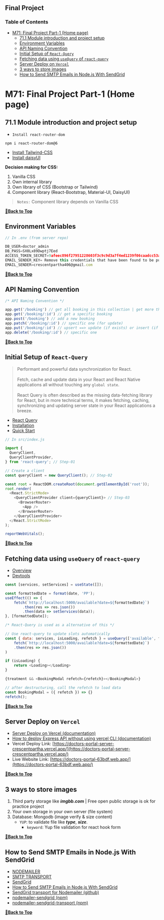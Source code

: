 ## Final Project

### Table of Contents

- [M71: Final Project Part-1 (Home page)](#m71-final-project-part-1-home-page)
  - [71.1 Module introduction and project setup](#711-module-introduction-and-project-setup)
  - [Environment Variables](#environment-variables)
  - [API Naming Convention](#api-naming-convention)
  - [Initial Setup of `React-Query`](#initial-setup-of-react-query)
  - [Fetching data using `useQuery` of `react-query`](#fetching-data-using-usequery-of-react-query)
  - [Server Deploy on `Vercel`](#server-deploy-on-vercel)
  - [3 ways to store images](#3-ways-to-store-images)
  - [How to Send SMTP Emails in Node.js With SendGrid](#how-to-send-smtp-emails-in-nodejs-with-sendgrid)

# M71: Final Project Part-1 (Home page)

## 71.1 Module introduction and project setup

- `Install react-router-dom`

``` Terminal
npm i react-router-dom@6
```
- [Install Tailwind-CSS](https://tailwindcss.com/docs/guides/create-react-app)
- [Install daisyUI](https://daisyui.com/docs/install/)

__Decision making for CSS:__

1. Vanilla CSS
2. Own internal library
3. Own library of CSS (Bootstrap or Tailwind)
4. Component library (React-Bootstrap, Material-UI, DaisyUI)

> `Notes:` Component library depends on Vanilla CSS

**[🔼Back to Top](#table-of-contents)**

## Environment Variables

``` JavaScript
// In .env (from server repo)

DB_USER=doctor_admin
DB_PASS=SX0Lx89Dwptj7Eed
ACCESS_TOKEN_SECRET=9afeec896f27951228603f3c9c9d3a7f4ed1239f06caadcc53a10bf0d982815e876d3a9df4209fb7e24ad1cb70041a8ef185103df592097f4ed45a1759de344c
EMAIL_SENDER_KEY= Remove this credentials that have been found to be publicly exposed | found on vercel
EMAIL_SENDER=crescentpartha406@gmail.com
```

**[🔼Back to Top](#table-of-contents)**

## API Naming Convention

``` JavaScript
/* API Naming Convention */

app.get('/booking') // get all booking in this collection | get more than one | by filter/query
app.get('/booking/:id') // get a specific booking
app.post('/booking') // add a new booking
app.patch('/booking/:id') // specific one (for update)
app.put('/booking/:id') // upsert ==> update (if exists) or insert (if doesn't exist)
app.delete('/booking/:id') // specific one
```

**[🔼Back to Top](#table-of-contents)**

## Initial Setup of `React-Query`

> Performant and powerful data synchronization for React. <br /><br /> Fetch, cache and update data in your React and React Native applications all without touching any `global state`. <br /><br /> React Query is often described as the missing data-fetching library for React, but in more technical terms, it makes fetching, caching, synchronizing and updating server state in your React applications a breeze.

- [React Query](https://react-query-v3.tanstack.com/ "About react-query")
- [Installation](https://react-query-v3.tanstack.com/installation "Installation of react-query")
- [Quick Start](https://react-query-v3.tanstack.com/quick-start "Initial setup of react-query")

``` JavaScript
// In src/index.js

import {
  QueryClient,
  QueryClientProvider,
} from 'react-query'; // Step-01

// Create a client
const queryClient = new QueryClient(); // Step-02

const root = ReactDOM.createRoot(document.getElementById('root'));
root.render(
  <React.StrictMode>
    <QueryClientProvider client={queryClient}> // Step-03
      <BrowserRouter>
        <App />
      </BrowserRouter>
    </QueryClientProvider>
  </React.StrictMode>
);

reportWebVitals();
```

**[🔼Back to Top](#table-of-contents)**

## Fetching data using `useQuery` of `react-query`

- [Overview](https://react-query-v3.tanstack.com/overview "Overview and code example")
- [Devtools](https://react-query-v3.tanstack.com/devtools "Help visualize all of the inner workings of React Query and will likely save you hours of debugging if you find yourself in a pinch!")

``` JavaScript
const [services, setServices] = useState([]);

const formattedDate = format(date, 'PP');
useEffect(() => {
    fetch(`http://localhost:5000/available?date=${formattedDate}`)
        .then(res => res.json())
        .then(data => setServices(data));
}, [formattedDate]);

/* React-Query is used as a alternative of this */

// Use react-query to update slots automatically
const { data: services, isLoading, refetch } = useQuery(['available', formattedDate], () => 
    fetch(`http://localhost:5000/available?date=${formattedDate}`)
    .then(res => res.json())
)

if (isLoading) {
    return <Loading></Loading>
}

{treatment && <BookingModal refetch={refetch}></BookingModal>}

// after destructuring, call the refetch to load data
const BookingModal = ({ refetch }) => {}
refetch();
```

**[🔼Back to Top](#table-of-contents)**

## Server Deploy on `Vercel`

- [Server Deploy on Vercel (documentation)](https://github.com/crescentpartha/warehouse-management-server-side-crescentpartha/blob/main/Steps.md#server-deploy-on-vercel)
- [How to deploy Express API without using vercel CLI (documentation)](https://github.com/crescentpartha/warehouse-management-server-side-crescentpartha/blob/main/Steps.md#how-to-deploy-express-api-without-using-vercel-cli)
- Vercel Deploy Link: [https://doctors-portal-server-crescentpartha.vercel.app/](https://doctors-portal-server-crescentpartha.vercel.app/)
- Live Website Link: [https://doctors-portal-63bdf.web.app/](https://doctors-portal-63bdf.web.app/)

**[🔼Back to Top](#table-of-contents)**

## 3 ways to store images

1. Third party storage like ___imgbb.com___ | Free open public storage is ok for practice project
2. Your own storage in your own server (file system)
3. Database: Mongodb (image verify & size content)
    - `YUP`: to validate file like ___type___, ___size___.
      - `keyword`: Yup file validation for react hook form

**[🔼Back to Top](#table-of-contents)**

## How to Send SMTP Emails in Node.js With SendGrid

- [NODEMAILER](https://nodemailer.com/about/)
- [SMTP TRANSPORT](https://nodemailer.com/smtp/)
- [SendGrid](https://app.sendgrid.com/ "Email marketing company for promotional & transactional emails")
- [How to Send SMTP Emails in Node.js With SendGrid](https://www.twilio.com/blog/send-smtp-emails-node-js-sendgrid)
- [SendGrid transport for Nodemailer (github)](https://github.com/nodemailer/nodemailer-sendgrid)
- [nodemailer-sendgrid (npm)](https://www.npmjs.com/package/nodemailer-sendgrid)
- [nodemailer-sendgrid-transport (npm)](https://www.npmjs.com/package/nodemailer-sendgrid-transport)

**[🔼Back to Top](#table-of-contents)**
